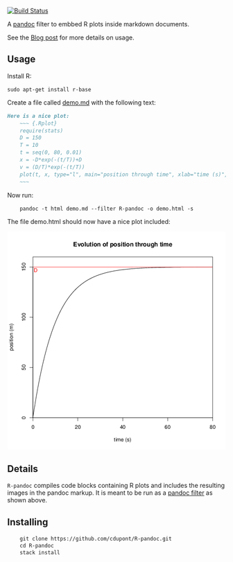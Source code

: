 
[![Build Status](https://travis-ci.org/cdupont/R-pandoc.svg?branch=master)](https://travis-ci.org/cdupont/R-pandoc)

A [pandoc](http://johnmacfarlane.net/pandoc/) filter to embbed R plots inside markdown documents.

See the [Blog post](http://www.corentindupont.info/blog/posts/Programming/2015-09-14-diagrams.html) for more details on usage.

## Usage

Install R:

    sudo apt-get install r-base


Create a file called [demo.md](demo.md) with the following text:

``` markdown
Here is a nice plot:
    ~~~ {.Rplot}
    require(stats)
    D = 150
    T = 10
    t = seq(0, 80, 0.01)
    x = -D*exp(-(t/T))+D
    v = (D/T)*exp(-(t/T))
    plot(t, x, type="l", main="position through time", xlab="time (s)", ylab="position (m)", xlim=c(0,80), ylim=c(0, D+10),  xaxs = "i", yaxs = "i")
    ~~~
```

Now run:
``` shell
    pandoc -t html demo.md --filter R-pandoc -o demo.html -s
```

The file demo.html should now have a nice plot included:

![plot](img/Rplot.png)


## Details

`R-pandoc` compiles code blocks containing R plots
and includes the resulting images in the pandoc markup.  It is meant
to be run as a
[pandoc filter](http://johnmacfarlane.net/pandoc/scripting.html) as
shown above.


## Installing


``` shell
    git clone https://github.com/cdupont/R-pandoc.git
    cd R-pandoc
    stack install
```
